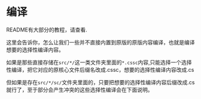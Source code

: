 # 编译
README有大部分的教程，请查看.

这里会告诉你，怎么让我们一些并不直接内置到原版的原版内容编译，也就是编译想要的选择性编译内容。

如果是那些直接存储在`src/*/`这一类文件夹里面的`*.cssc`内容,只能选择一个选择性编译，把它对应的原核心文件后缀名改成.cssc，想要的选择性编译内容改成.cs

但如果是存在`src/*/sc/`文件夹里面的，只要把想要的选择性编译内容后缀改成.cs就行了，至于部分会产生冲突的这些选择性编译会在下面说明。